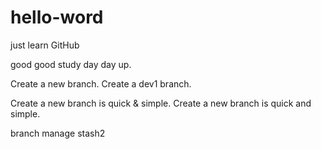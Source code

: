 # hello-word
just learn GitHub

good good study day day up.

Create a new branch.
Create a dev1 branch.

Create a new branch is quick & simple.
Create a new branch is quick and simple.

branch manage
stash2